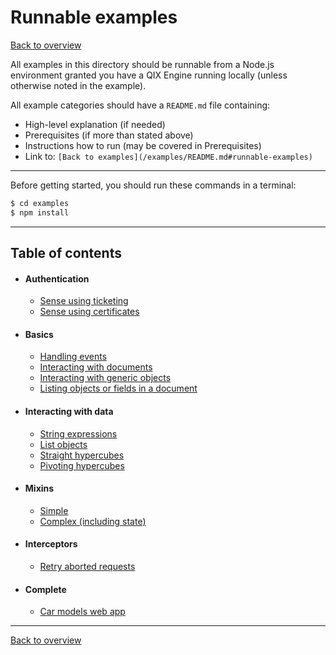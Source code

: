 # Runnable examples

[Back to overview](../README.md#readme)

All examples in this directory should be runnable from a Node.js environment granted
you have a QIX Engine running locally (unless otherwise noted in the example).

All example categories should have a `README.md` file containing:

* High-level explanation (if needed)
* Prerequisites (if more than stated above)
* Instructions how to run (may be covered in Prerequisites)
* Link to: `[Back to examples](/examples/README.md#runnable-examples)`

---

Before getting started, you should run these commands in a terminal:

```bash
$ cd examples
$ npm install
```

---

## Table of contents

- #### Authentication
  - [Sense using ticketing](./authentication/sense-using-ticketing)
  - [Sense using certificates](./authentication/sense-using-certificates#readme)
- #### Basics
  - [Handling events](./basics/events#readme)
  - [Interacting with documents](./basics/documents)
  - [Interacting with generic objects](./basics/generic-objects)
  - [Listing objects or fields in a document](./basics/lists#readme)
- #### Interacting with data
  - [String expressions](./data/string-expression#readme)
  - [List objects](./data/list-object#readme)
  - [Straight hypercubes](./data/hypercube-straight)
  - [Pivoting hypercubes](./data/hypercube-pivot)
- #### Mixins
  - [Simple](./mixins/simple#readme)
  - [Complex (including state)](./mixins/complex#readme)
- #### Interceptors
  - [Retry aborted requests](./interceptors/retry-aborted#readme)
- #### Complete
  - [Car models web app](./complete/car-models)

---

[Back to overview](../README.md#readme)
